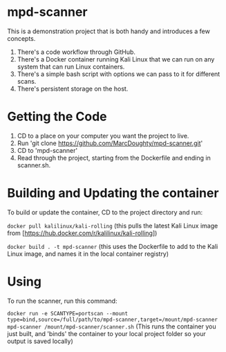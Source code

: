 # mpd-scanner


This is a demonstration project that is both handy and introduces a few concepts.

1. There's a code workflow through GitHub.
2. There's a Docker container running Kali Linux that we can run on any system that can run Linux containers.
3. There's a simple bash script with options we can pass to it for different scans.
4. There's persistent storage on the host.

# Getting the Code
 1. CD to a place on your computer you want the project to live.
 2. Run 'git clone https://github.com/MarcDoughty/mpd-scanner.git'
 3. CD to 'mpd-scanner'
 4. Read through the project, starting from the Dockerfile and ending in scanner.sh.

# Building and Updating the container
To build or update the container, CD to the project directory and run:

`docker pull kalilinux/kali-rolling` (this pulls the latest Kali Linux image from [https://hub.docker.com/r/kalilinux/kali-rolling])

`docker build . -t mpd-scanner` (this uses the Dockerfile to add to the Kali Linux image, and names it in the local container registry)

# Using
To run the scanner, run this command:

`docker run -e SCANTYPE=portscan --mount type=bind,source=/full/path/to/mpd-scanner,target=/mount/mpd-scanner mpd-scanner /mount/mpd-scanner/scanner.sh` (This runs the container you just built, and 'binds' the container to your local project folder so your output is saved locally)
